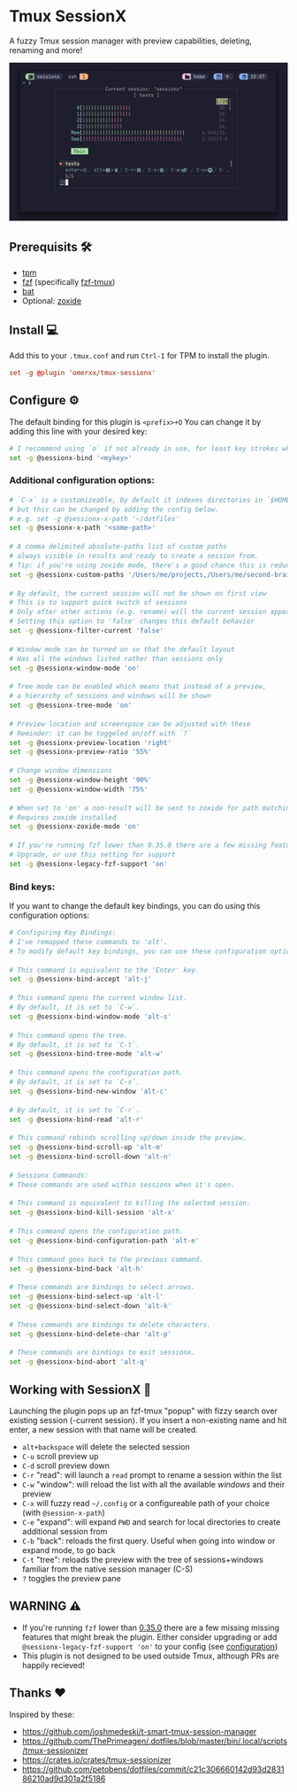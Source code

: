 # Tmux SessionX
A fuzzy Tmux session manager with preview capabilities, deleting, renaming and more!

![image](./img/sessionxv2.png)


## Prerequisits 🛠️
- [tpm](https://github.com/tmux-plugins/tpm)
- [fzf](https://github.com/junegunn/fzf) (specifically [fzf-tmux](https://github.com/junegunn/fzf#fzf-tmux-script))
- [bat](https://github.com/sharkdp/bat)
- Optional: [zoxide](https://github.com/ajeetdsouza/zoxide)


## Install 💻
Add this to your `.tmux.conf` and run `Ctrl-I` for TPM to install the plugin.
```conf
set -g @plugin 'omerxx/tmux-sessionx'
```

## Configure ⚙️
The default binding for this plugin is `<prefix>+O`
You can change it by adding this line with your desired key:
```bash
# I recommend using `o` if not already in use, for least key strokes when launching
set -g @sessionx-bind '<mykey>'
```
### Additional configuration options:
```bash
# `C-x` is a customizeable, by default it indexes directories in `$HOME/.config`,
# but this can be changed by adding the config below.
# e.g. set -g @sessionx-x-path '~/dotfiles'
set -g @sessionx-x-path '<some-path>'

# A comma delimited absolute-paths list of custom paths
# always visible in results and ready to create a session from.
# Tip: if you're using zoxide mode, there's a good chance this is redundant
set -g @sessionx-custom-paths '/Users/me/projects,/Users/me/second-brain'

# By default, the current session will not be shown on first view
# This is to support quick switch of sessions
# Only after other actions (e.g. rename) will the current session appear
# Setting this option to 'false' changes this default behavior
set -g @sessionx-filter-current 'false'

# Window mode can be turned on so that the default layout
# Has all the windows listed rather than sessions only
set -g @sessionx-window-mode 'on'

# Tree mode can be enabled which means that instead of a preview,
# a hierarchy of sessions and windows will be shown
set -g @sessionx-tree-mode 'on'

# Preview location and screenspace can be adjusted with these
# Reminder: it can be toggeled on/off with `?`
set -g @sessionx-preview-location 'right'
set -g @sessionx-preview-ratio '55%'

# Change window dimensions
set -g @sessionx-window-height '90%'
set -g @sessionx-window-width '75%'

# When set to 'on' a non-result will be sent to zoxide for path matching
# Requires zoxide installed
set -g @sessionx-zoxide-mode 'on'

# If you're running fzf lower than 0.35.0 there are a few missing features
# Upgrade, or use this setting for support
set -g @sessionx-legacy-fzf-support 'on'
```

### Bind keys:
If you want to change the default key bindings, you can do using this configuration options:
```bash
# Configuring Key Bindings:
# I've remapped these commands to 'alt'.
# To modify default key bindings, you can use these configuration options:

# This command is equivalent to the 'Enter' key.
set -g @sessionx-bind-accept 'alt-j'

# This command opens the current window list.
# By default, it is set to `C-w`.
set -g @sessionx-bind-window-mode 'alt-s'

# This command opens the tree.
# By default, it is set to `C-t`.
set -g @sessionx-bind-tree-mode 'alt-w'

# This command opens the configuration path.
# By default, it is set to `C-x`.
set -g @sessionx-bind-new-window 'alt-c'

# By default, it is set to `C-r`.
set -g @sessionx-bind-read 'alt-r'

# This command rebinds scrolling up/down inside the preview.
set -g @sessionx-bind-scroll-up 'alt-m'
set -g @sessionx-bind-scroll-down 'alt-n'

# Sessionx Commands:
# These commands are used within sessionx when it's open.

# This command is equivalent to killing the selected session.
set -g @sessionx-bind-kill-session 'alt-x'

# This command opens the configuration path.
set -g @sessionx-bind-configuration-path 'alt-e'

# This command goes back to the previous command.
set -g @sessionx-bind-back 'alt-h'

# These commands are bindings to select arrows.
set -g @sessionx-bind-select-up 'alt-l'
set -g @sessionx-bind-select-down 'alt-k'

# These commands are bindings to delete characters.
set -g @sessionx-bind-delete-char 'alt-p'

# These commands are bindings to exit sessionx.
set -g @sessionx-bind-abort 'alt-q'
```

## Working with SessionX 👷
Launching the plugin pops up an fzf-tmux "popup" with fizzy search over existing session (-current session).
If you insert a non-existing name and hit enter, a new session with that name will be created.
- `alt+backspace` will delete the selected session
- `C-u` scroll preview up
- `C-d` scroll preview down
- `C-r` "read": will launch a `read` prompt to rename a session within the list
- `C-w` "window": will reload the list with all the available *windows* and their preview
- `C-x` will fuzzy read `~/.config` or a configureable path of your choice (with `@session-x-path`)
- `C-e` "expand": will expand `PWD` and search for local directories to create additional session from
- `C-b` "back": reloads the first query. Useful when going into window or expand mode, to go back
- `C-t` "tree": reloads the preview with the tree of sessions+windows familiar from the native session manager (C-S)
- `?` toggles the preview pane


## WARNING ⚠️
* If you're running `fzf` lower than [0.35.0](https://github.com/junegunn/fzf/releases/tag/0.35.0) there are a few missing missing features that might break the plugin. Either consider upgrading or add `@sessionx-legacy-fzf-support 'on'` to your config (see [configuration](#additional-configuration-options))
* This plugin is not designed to be used outside Tmux, although PRs are happily recieved!


## Thanks ❤️
Inspired by these:
- https://github.com/joshmedeski/t-smart-tmux-session-manager
- https://github.com/ThePrimeagen/.dotfiles/blob/master/bin/.local/scripts/tmux-sessionizer
- https://crates.io/crates/tmux-sessionizer
- https://github.com/petobens/dotfiles/commit/c21c306660142d93d283186210ad9d301a2f5186
